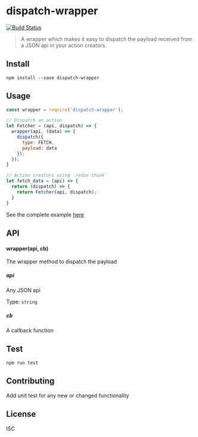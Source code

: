 # dispatch-wrapper
[![Build Status](https://travis-ci.org/nitin42/dispatch-wrapper.svg?branch=master)](https://travis-ci.org/nitin42/dispatch-wrapper)

> A wrapper which makes it easy to dispatch the payload received from a JSON api in your action creators.

## Install
```
npm install --save dispatch-wrapper 
```

## Usage

```javascript
const wrapper = require('dispatch-wrapper');

// Dispatch an action
let Fetcher = (api, dispatch) => {
  wrapper(api, (data) => {
    dispatch({
      type: FETCH,
      payload: data
    });
  });
}

// Action creators using `redux-thunk`
let fetch_data = (api) => {
  return (dispatch) => {
    return Fetcher(api, dispatch);
  }
}
```
See the complete example [here](https://github.com/nitin42/dispatch-wrapper/blob/master/example.js)

## API
#### wrapper(api, cb)
The wrapper method to dispatch the payload

##### api
Any JSON api

Type: `string`

##### cb  
A callback function 


## Test
```
npm run test
```

## Contributing
Add unit test for any new or changed functionality

## License
ISC


